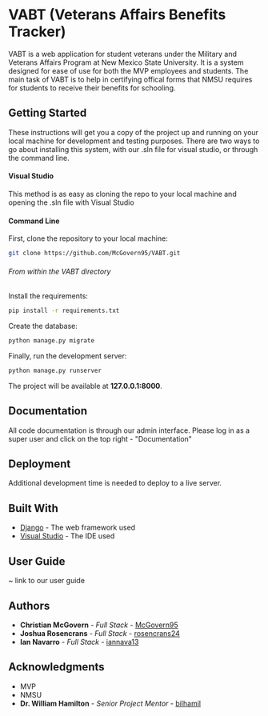 # VABT (Veterans Affairs Benefits Tracker) 

VABT is a web application for student veterans under the Military and Veterans Affairs Program at New Mexico State University. It is a system designed for ease of use for both the MVP employees and students. The main task of VABT is to help in certifying offical forms that NMSU requires for students to receive their benefits for schooling. 

## Getting Started

These instructions will get you a copy of the project up and running on your local machine for development and testing purposes. There are two ways to go about installing this system, with our .sln file for visual studio, or through the command line.

#### Visual Studio

This method is as easy as cloning the repo to your local machine and opening the .sln file with Visual Studio

#### Command Line 

First, clone the repository to your local machine:

```bash
git clone https://github.com/McGovern95/VABT.git
```
###### From within the VABT directory

Install the requirements:

```bash
pip install -r requirements.txt
```

Create the database:

```bash
python manage.py migrate
```

Finally, run the development server:

```bash
python manage.py runserver
```

The project will be available at **127.0.0.1:8000**.


## Documentation

All code documentation is through our admin interface. Please log in as a super user and click on the top right - "Documentation"


## Deployment

Additional development time is needed to deploy to a live server. 

## Built With

* [Django](https://www.djangoproject.com/start/overview/) - The web framework used
* [Visual Studio](https://visualstudio.microsoft.com/) - The IDE used

## User Guide

~ link to our user guide 

## Authors

* **Christian McGovern** - *Full Stack* - [McGovern95](https://github.com/McGovern95)
* **Joshua Rosencrans** - *Full Stack* - [rosencrans24](https://github.com/rosencrans24)
* **Ian Navarro** - *Full Stack* - [iannava13](https://github.com/iannava13)


## Acknowledgments

* MVP 
* NMSU 
* **Dr. William Hamilton** - *Senior Project Mentor* - [bilhamil](https://github.com/bilhamil)


